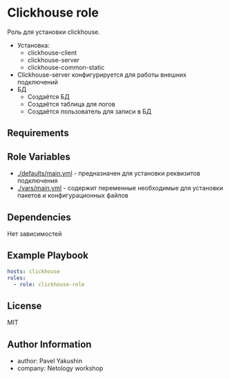 Clickhouse role
=========
Роль для установки clickhouse.
- Установка:
  - clickhouse-client
  - clickhouse-server
  - clickhouse-common-static
- Сlickhouse-server конфигурируется для работы внешних подключений
- БД
  - Создаётся БД
  - Создаётся таблица для логов
  - Создаётся пользователь для записи в БД

Requirements
------------

Role Variables
--------------
- [./defaults/main.yml](./defaults/main.yml) - предназначен для установки реквизитов подключения
- [./vars/main.yml](./vars/main.yml) - содержит переменные необходимые для установки пакетов и конфигурационных файлов

Dependencies
------------
Нет зависимостей

Example Playbook
----------------
```yaml
hosts: clickhouse
roles:
  - role: clickhouse-role
```

License
-------
MIT

Author Information
------------------
- author: Pavel Yakushin
- company: Netology workshop
